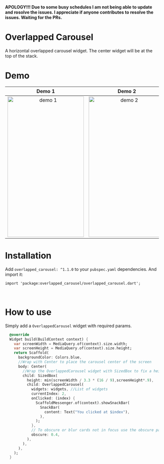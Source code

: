 <b>APOLOGY!!! Due to some busy schedules I am not being able to update and rosolve the issues.
I appreciate if anyone contributes to resolve the issues. Waiting for the PRs.</b>

# Overlapped Carousel

A horizontal overlapped carousel widget. The center widget will be at the top of the stack.

# Demo

|                                                                          Demo 1                                                                          |                                                                            Demo 2                                                                            |
|:--------------------------------------------------------------------------------------------------------------------------------------------------------:|:------------------------------------------------------------------------------------------------------------------------------------------------------------:|
| <img src="https://user-images.githubusercontent.com/42492040/144290050-b45603df-42c9-48e0-b29e-5b68205ffc63.gif" width="250" height="460" alt="demo 1"/> | <img src="https://github.com/yashas-hm/overlapped_carousel/assets/64674824/7146b81c-decc-42d1-a702-93bd8f12d492.gif" width="250" height="460" alt="demo 2"/> |

# Installation

Add `overlapped_carousel: ^1.1.0` to your `pubspec.yaml` dependencies. And import it:

```
import 'package:overlapped_carousel/overlapped_carousel.dart';
```

<br>

# How to use

Simply add a `OverlappedCarousel` widget with required params.

``` dart 
  @override
  Widget build(BuildContext context) {
    var screenWidth = MediaQuery.of(context).size.width;
    var screenHeight = MediaQuery.of(context).size.height;
    return Scaffold(
      backgroundColor: Colors.blue,
      //Wrap with Center to place the carousel center of the screen
      body: Center(
        //Wrap the OverlappedCarousel widget with SizedBox to fix a height. No need to specify width.
        child: SizedBox(
          height: min(screenWidth / 3.3 * (16 / 9),screenHeight*.9),
          child: OverlappedCarousel(
            widgets: widgets, //List of widgets
            currentIndex: 2,
            onClicked: (index) {
              ScaffoldMessenger.of(context).showSnackBar(
                SnackBar(
                  content: Text("You clicked at $index"),
                ),
              );
            },
            // To obscure or blur cards not in focus use the obscure parameter.
            obscure: 0.4,
          ),
        ),
      ),
    );
  }
```
